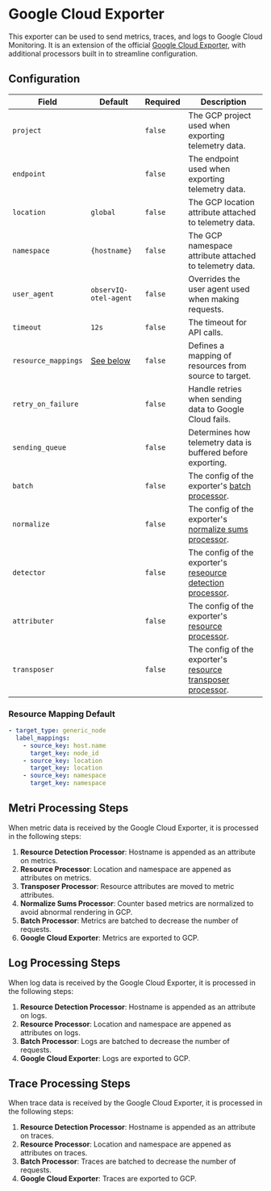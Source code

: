 # Google Cloud Exporter

This exporter can be used to send metrics, traces, and logs to Google Cloud Monitoring. It is an extension of the official 
[Google Cloud Exporter](https://github.com/open-telemetry/opentelemetry-collector-contrib/tree/v0.50.0/exporter/googlecloudexporter), with additional processors built in to streamline configuration.

## Configuration
| Field               | Default               | Required | Description |
| ---                 | ---                   | ---      | ---         |
| `project`           |                       | `false`  | The GCP project used when exporting telemetry data. |
| `endpoint`          |                       | `false`  | The endpoint used when exporting telemetry data. |
| `location`          | `global`              | `false`  | The GCP location attribute attached to telemetry data. |
| `namespace`         | `{hostname}`          | `false`  | The GCP namespace attribute attached to telemetry data. |
| `user_agent`        | `observIQ-otel-agent` | `false`  | Overrides the user agent used when making requests. |
| `timeout`           | `12s`                 | `false`  | The timeout for API calls. |
| `resource_mappings` | [See below](#resource-mapping-default)         | `false`  | Defines a mapping of resources from source to target. |
| `retry_on_failure`  |                       | `false`  | Handle retries when sending data to Google Cloud fails. |
| `sending_queue`     |                       | `false`  | Determines how telemetry data is buffered before exporting. |
| `batch`             |                       | `false`  | The config of the exporter's [batch processor](https://github.com/open-telemetry/opentelemetry-collector/tree/v0.50.0/processor/batchprocessor). |
| `normalize`         |                       | `false`  | The config of the exporter's [normalize sums processor](https://github.com/GoogleCloudPlatform/opentelemetry-operations-collector/tree/master/processor/normalizesumsprocessor). |
| `detector`          |                       | `false`  | The config of the exporter's [reseource detection processor](https://github.com/open-telemetry/opentelemetry-collector-contrib/tree/v0.50.0/processor/resourcedetectionprocessor). |
| `attributer`        |                       | `false`  | The config of the exporter's [resource processor](https://github.com/open-telemetry/opentelemetry-collector-contrib/tree/v0.50.0/processor/resourceprocessor). |
| `transposer`        |                       | `false`  | The config of the exporter's [resource transposer processor](https://github.com/observIQ/observiq-otel-collector/tree/main/processor/resourceattributetransposerprocessor). |

### Resource Mapping Default
```yaml
- target_type: generic_node
  label_mappings:
    - source_key: host.name
      target_key: node_id
    - source_key: location
      target_key: location
    - source_key: namespace
      target_key: namespace
```

## Metri Processing Steps
When metric data is received by the Google Cloud Exporter, it is processed in the following steps:

1. **Resource Detection Processor**: Hostname is appended as an attribute on metrics.
2. **Resource Processor**: Location and namespace are appened as  attributes on metrics.
3. **Transposer Processor**: Resource attributes are moved to metric attributes.
4. **Normalize Sums Processor**: Counter based metrics are normalized to avoid abnormal rendering in GCP.
5. **Batch Processor**: Metrics are batched to decrease the number of requests.
6. **Google Cloud Exporter**: Metrics are exported to GCP.

## Log Processing Steps
When log data is received by the Google Cloud Exporter, it is processed in the following steps:

1. **Resource Detection Processor**: Hostname is appended as an attribute on logs.
2. **Resource Processor**: Location and namespace are appened as  attributes on logs.
3. **Batch Processor**: Logs are batched to decrease the number of requests.
4. **Google Cloud Exporter**: Logs are exported to GCP.

## Trace Processing Steps
When trace data is received by the Google Cloud Exporter, it is processed in the following steps:

1. **Resource Detection Processor**: Hostname is appended as an attribute on traces.
2. **Resource Processor**: Location and namespace are appened as  attributes on traces.
3. **Batch Processor**: Traces are batched to decrease the number of requests.
4. **Google Cloud Exporter**: Traces are exported to GCP.
